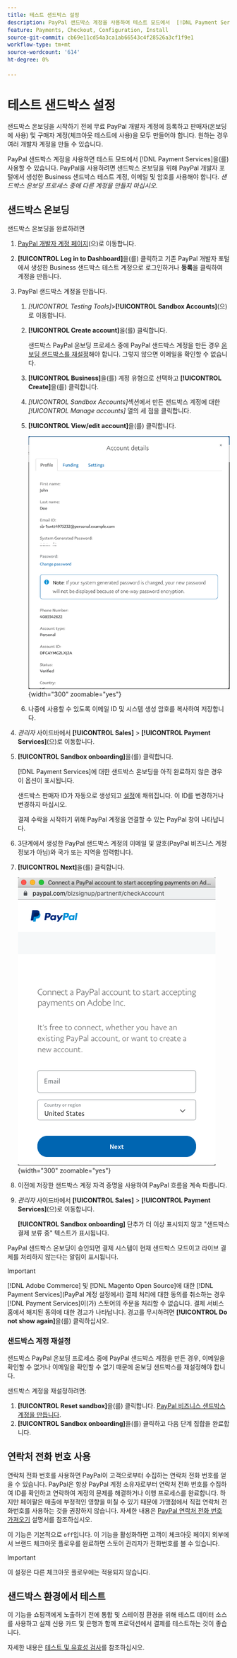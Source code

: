 ```yaml
---
title: 테스트 샌드박스 설정
description: PayPal 샌드박스 계정을 사용하여 테스트 모드에서  [!DNL Payment Services] 을(를) 사용합니다.
feature: Payments, Checkout, Configuration, Install
source-git-commit: cb69e11cd54a3ca1ab66543c4f28526a3cf1f9e1
workflow-type: tm+mt
source-wordcount: '614'
ht-degree: 0%

---
```


# 테스트 샌드박스 설정

샌드박스 온보딩을 시작하기 전에 무료 PayPal 개발자 계정에 등록하고 판매자(온보딩에 사용) 및 구매자 계정(체크아웃 테스트에 사용)을 모두 만들어야 합니다. 원하는 경우 여러 개발자 계정을 만들 수 있습니다.

PayPal 샌드박스 계정을 사용하면 테스트 모드에서 [!DNL Payment Services]을(를) 사용할 수 있습니다. PayPal을 사용하려면 샌드박스 온보딩을 위해 PayPal 개발자 포털에서 생성한 Business 샌드박스 테스트 계정, 이메일 및 암호를 사용해야 합니다. *샌드박스 온보딩 프로세스 중에 다른 계정을 만들지 마십시오.*

## 샌드박스 온보딩

샌드박스 온보딩을 완료하려면

1. [PayPal 개발자 계정 페이지](https://developer.paypal.com/developer/accounts/)&#x200B;(으)로 이동합니다.
1. **[!UICONTROL Log in to Dashboard]**&#x200B;을(를) 클릭하고 기존 PayPal 개발자 포털에서 생성한 Business 샌드박스 테스트 계정으로 로그인하거나 **등록**&#x200B;을 클릭하여 계정을 만듭니다.
1. PayPal 샌드박스 계정을 만듭니다.
   1. _[!UICONTROL Testing Tools]_>**[!UICONTROL Sandbox Accounts]**(으)로 이동합니다.
   1. **[!UICONTROL Create account]**&#x200B;을(를) 클릭합니다.

      샌드박스 PayPal 온보딩 프로세스 중에 PayPal 샌드박스 계정을 만든 경우 [온보딩 샌드박스를 재설정](#reset-your-sandbox-account)해야 합니다. 그렇지 않으면 이메일을 확인할 수 없습니다.

   1. **[!UICONTROL Business]**&#x200B;을(를) 계정 유형으로 선택하고 **[!UICONTROL Create]**&#x200B;을(를) 클릭합니다.
   1. _[!UICONTROL Sandbox Accounts]_&#x200B;섹션에서 만든 샌드박스 계정에 대한&#x200B;_[!UICONTROL Manage accounts]_ 열의 세 점을 클릭합니다.
   1. **[!UICONTROL View/edit account]**&#x200B;을(를) 클릭합니다.

      ![PayPal - 샌드박스 계정 보기/편집](assets/onboarding-viewedit-sandbox.png){width="300" zoomable="yes"}

   1. 나중에 사용할 수 있도록 이메일 ID 및 시스템 생성 암호를 복사하여 저장합니다.

1. _관리자_ 사이드바에서 **[!UICONTROL Sales]** > **[!UICONTROL Payment Services]**(으)로 이동합니다.
1. **[!UICONTROL Sandbox onboarding]**&#x200B;을(를) 클릭합니다.

   [!DNL Payment Services]에 대한 샌드박스 온보딩을 아직 완료하지 않은 경우 이 옵션이 표시됩니다.

   샌드박스 판매자 ID가 자동으로 생성되고 [설정](settings.md)에 채워집니다. 이 ID를 변경하거나 변경하지 마십시오.

   결제 수락을 시작하기 위해 PayPal 계정을 연결할 수 있는 PayPal 창이 나타납니다.

1. 3단계에서 생성한 PayPal 샌드박스 계정의 이메일 및 암호(PayPal 비즈니스 계정 정보가 아님)와 국가 또는 지역을 입력합니다.
1. **[!UICONTROL Next]**&#x200B;을(를) 클릭합니다.

   ![PayPal - 결제를 위한 PayPal 계정 연결](assets/paypal-connectacct.png){width="300" zoomable="yes"}

1. 이전에 저장한 샌드박스 계정 자격 증명을 사용하여 PayPal 흐름을 계속 따릅니다.
1. _관리자_ 사이드바에서 **[!UICONTROL Sales]** > **[!UICONTROL Payment Services]**(으)로 이동합니다.

   **[!UICONTROL Sandbox onboarding]** 단추가 더 이상 표시되지 않고 &quot;샌드박스 결제 보류 중&quot; 텍스트가 표시됩니다.

PayPal 샌드박스 온보딩이 승인되면 결제 시스템이 현재 샌드박스 모드이고 라이브 결제를 처리하지 않는다는 알림이 표시됩니다.

>[!IMPORTANT]
>
>[!DNL Adobe Commerce] 및 [!DNL Magento Open Source]에 대한 [!DNL Payment Services]&#x200B;(PayPal 계정 설정에서) 결제 처리에 대한 동의를 취소하는 경우 [!DNL Payment Services]이(가) 스토어의 주문을 처리할 수 없습니다. 결제 서비스 홈에서 해지된 동의에 대한 경고가 나타납니다. 경고를 무시하려면 **[!UICONTROL Do not show again]**&#x200B;을(를) 클릭하십시오.

### 샌드박스 계정 재설정

샌드박스 PayPal 온보딩 프로세스 중에 PayPal 샌드박스 계정을 만든 경우, 이메일을 확인할 수 없거나 이메일을 확인할 수 없기 때문에 온보딩 샌드박스를 재설정해야 합니다.

샌드박스 계정을 재설정하려면:

1. **[!UICONTROL Reset sandbox]**&#x200B;을(를) 클릭합니다. [PayPal 비즈니스 샌드박스 계정을 만듭니다](https://developer.paypal.com/docs/api-basics/sandbox/accounts/#create-a-business-sandbox-account).
1. **[!UICONTROL Sandbox onboarding]**&#x200B;을(를) 클릭하고 다음 단계 집합을 완료합니다.

## 연락처 전화 번호 사용

연락처 전화 번호를 사용하면 PayPal이 고객으로부터 수집하는 연락처 전화 번호를 얻을 수 있습니다. PayPal은 항상 PayPal 계정 소유자로부터 연락처 전화 번호를 수집하여 ID를 확인하고 연락하여 계정의 문제를 해결하거나 이행 프로세스를 완료합니다. 하지만 페이팔은 매출에 부정적인 영향을 미칠 수 있기 때문에 가맹점에서 직접 연락처 전화번호를 사용하는 것을 권장하지 않습니다. 자세한 내용은 [PayPal 연락처 전화 번호 가져오기](https://www.sandbox.paypal.com/businessmanage/preferences/website) 설명서를 참조하십시오.

이 기능은 기본적으로 `off`입니다. 이 기능을 활성화하면 고객이 체크아웃 페이지 외부에서 브랜드 체크아웃 플로우를 완료하면 스토어 관리자가 전화번호를 볼 수 있습니다.

>[!IMPORTANT]
>
>이 설정은 다른 체크아웃 플로우에는 적용되지 않습니다.

## 샌드박스 환경에서 테스트

이 기능을 쇼핑객에게 노출하기 전에 통합 및 스테이징 환경을 위해 테스트 데이터 소스를 사용하고 실제 신용 카드 및 은행과 함께 프로덕션에서 결제를 테스트하는 것이 좋습니다.

자세한 내용은 [테스트 및 유효성 검사](test-validate.md)를 참조하십시오.
